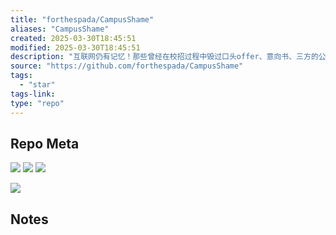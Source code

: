 ```yaml
---
title: "forthespada/CampusShame"
aliases: "CampusShame"
created: 2025-03-30T18:45:51
modified: 2025-03-30T18:45:51
description: "互联网仍有记忆！那些曾经在校招过程中毁过口头offer、意向书、三方的公司！纵然人微言轻，也想尽绵薄之力！"
source: "https://github.com/forthespada/CampusShame"
tags:
  - "star"
tags-link:
type: "repo"
---
```

## Repo Meta

![](https://img.shields.io/github/stars/forthespada/CampusShame?style=for-the-badge&label=stars) ![](https://img.shields.io/github/repo-size/forthespada/CampusShame?style=for-the-badge&label=size) ![](https://img.shields.io/github/created-at/forthespada/CampusShame?style=for-the-badge&label=since)

[![](https://github-readme-stats.vercel.app/api/pin/?username=forthespada&repo=CampusShame&bg_color=00000000)](https://github.com/forthespada/CampusShame)

## Notes


